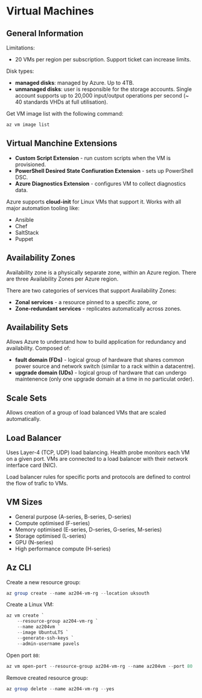 # Virtual Machines

## General Information

Limitations:
- 20 VMs per region per subscription. Support ticket can increase limits.

Disk types:
- **managed disks**: managed by Azure. Up to 4TB.
- **unmanaged disks**: user is responsible for the storage accounts. Single account supports up to 20,000 input/output operations per second (~ 40 standards VHDs at full utilisation).

Get VM image list with the following command:
```powershell
az vm image list
```

## Virtual Manchine Extensions

- **Custom Script Extension** - run custom scripts when the VM is provisioned.
- **PowerShell Desired State Confiuration Extension** - sets up PowerShell DSC.
- **Azure Diagnostics Extension** - configures VM to collect diagnostics data.

Azure supports **cloud-init** for Linux VMs that support it. Works with all major automation tooling like:
- Ansible
- Chef
- SaltStack
- Puppet

## Availability Zones

Availability zone is a physically separate zone, within an Azure region. There are three Availability Zones per Azure region.

There are two categories of services that support Availability Zones:
- **Zonal services** - a resource pinned to a specific zone, or
- **Zone-redundant services** - replicates automatically across zones.

## Availability Sets

Allows Azure to understand how to build application for redundancy and availability. Composed of:
- **fault domain (FDs)** - logical group of hardware that shares common power source and network switch (similar to a rack within a datacentre).
- **upgrade domain (UDs)** - logical group of hardware that can undergo maintenence (only one upgrade domain at a time in no particulat order).

## Scale Sets

Allows creation of a group of load balanced VMs that are scaled automatically.

## Load Balancer

Uses Layer-4 (TCP, UDP) load balancing. Health probe monitors each VM on a given port. VMs are connected to a load balancer with their network interface card (NIC).

Load balancer rules for specific ports and protocols are defined to control the flow of trafic to VMs.

## VM Sizes

- General purpose (A-series, B-series, D-series)
- Compute optimised (F-series)
- Memory optimised (E-series, D-series, G-series, M-series)
- Storage optimised (L-series)
- GPU (N-series)
- High performance compute (H-series)

## Az CLI

Create a new resource group:
```powershell
az group create --name az204-vm-rg --location uksouth
```

Create a Linux VM:
```powershell
az vm create `
    --resource-group az204-vm-rg `
    --name az204vm `
    --image UbuntuLTS `
    --generate-ssh-keys `
    --admin-username pavels
```

Open port `80`:
```powershell
az vm open-port --resource-group az204-vm-rg --name az204vm --port 80
```

Remove created resource group:
```powershell
az group delete --name az204-vm-rg --yes
```
